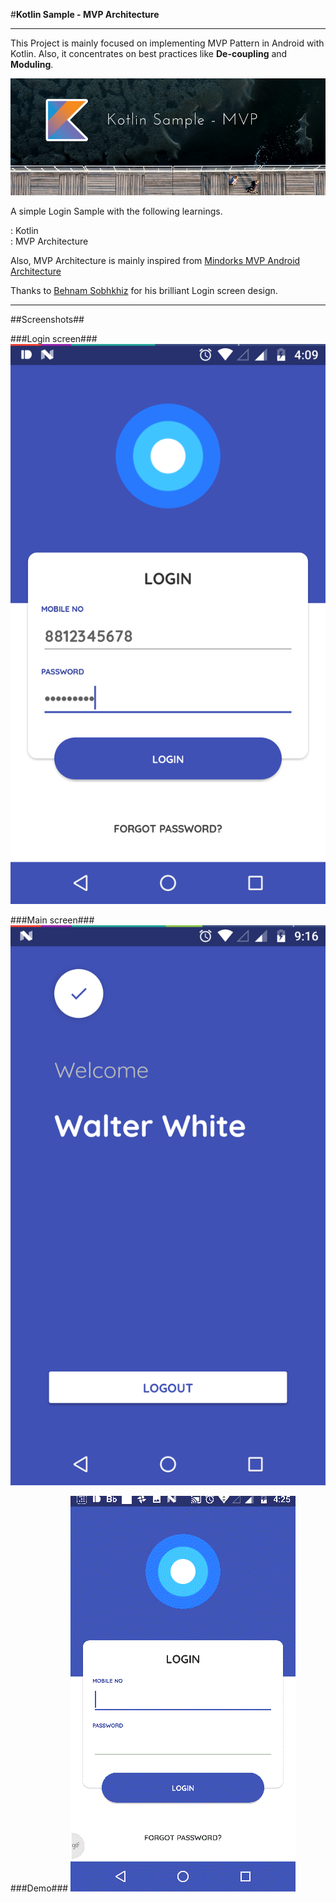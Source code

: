 #**Kotlin Sample - MVP Architecture**

----------

This Project is mainly focused on implementing MVP Pattern in Android with Kotlin. Also, it concentrates on best practices like **De-coupling** and **Moduling**.

![Image](img/banner.png)

A simple Login Sample with the following learnings.    
    
: Kotlin  
: MVP Architecture

Also, MVP Architecture is mainly inspired from [Mindorks MVP Android Architecture](https://github.com/MindorksOpenSource/android-mvp-architecture)

Thanks to [Behnam Sobhkhiz](https://www.uplabs.com/behnamsobhkhiz) for his brilliant Login screen design.

----------


##Screenshots##

###Login screen###
![Image](img/screenshot-1.png)

###Main screen###
![Image](img/screenshot-2.png)

###Demo###
![Image](img/screenflow.gif)

